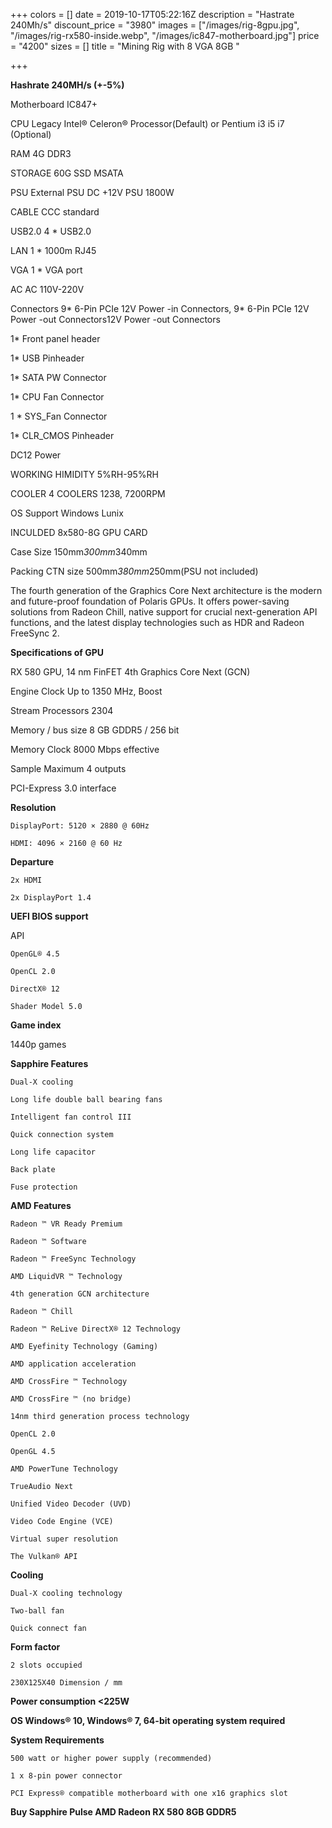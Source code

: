 +++
colors = []
date = 2019-10-17T05:22:16Z
description = "Hastrate 240Mh/s"
discount_price = "3980"
images = ["/images/rig-8gpu.jpg", "/images/rig-rx580-inside.webp", "/images/ic847-motherboard.jpg"]
price = "4200"
sizes = []
title = "Mining Rig with 8 VGA 8GB "

+++

**Hashrate	240MH/s  (+-5%)**

Motherboard	IC847+

CPU	Legacy Intel® Celeron® Processor(Default) or Pentium i3 i5 i7 (Optional)

RAM	4G DDR3 

STORAGE	60G SSD MSATA 

PSU	External PSU DC +12V PSU 1800W

CABLE	CCC standard

USB2.0	4 * USB2.0

LAN	1 * 1000m RJ45

VGA	1 * VGA port 

AC	AC 110V-220V

Connectors	9* 6-Pin PCIe 12V Power -in Connectors, 9* 6-Pin PCIe 12V Power -out Connectors12V Power -out Connectors

1* Front panel header

1* USB Pinheader

1* SATA PW Connector

1* CPU Fan Connector

1 * SYS_Fan Connector

1* CLR_CMOS Pinheader

DC12 Power

WORKING HIMIDITY	5%RH-95%RH

COOLER	4 COOLERS 1238, 7200RPM

OS	Support Windows  Lunix

INCULDED	8x580-8G GPU CARD

Case Size	150mm*300mm*340mm

Packing CTN size	500mm*380mm*250mm(PSU not included)

The fourth generation of the Graphics Core Next architecture is the modern and future-proof foundation of Polaris GPUs. It offers power-saving solutions from Radeon Chill, native support for crucial next-generation API functions, and the latest display technologies such as HDR and Radeon FreeSync 2.

**Specifications of GPU**

RX 580 GPU, 14 nm FinFET 4th Graphics Core Next (GCN)

Engine Clock Up to 1350 MHz, Boost

Stream Processors 2304

Memory / bus size 8 GB GDDR5 / 256 bit

Memory Clock 8000 Mbps effective

Sample Maximum 4 outputs

PCI-Express 3.0 interface

**Resolution**

    DisplayPort: 5120 × 2880 @ 60Hz
    
    HDMI: 4096 × 2160 @ 60 Hz

**Departure**

    2x HDMI
    
    2x DisplayPort 1.4

**UEFI BIOS support**

API

    OpenGL® 4.5
    
    OpenCL 2.0
    
    DirectX® 12
    
    Shader Model 5.0

**Game index**

1440p games

**Sapphire Features**

    Dual-X cooling
    
    Long life double ball bearing fans
    
    Intelligent fan control III
    
    Quick connection system
    
    Long life capacitor
    
    Back plate
    
    Fuse protection

**AMD Features**

    Radeon ™ VR Ready Premium
    
    Radeon ™ Software
    
    Radeon ™ FreeSync Technology
    
    AMD LiquidVR ™ Technology
    
    4th generation GCN architecture
    
    Radeon ™ Chill
    
    Radeon ™ ReLive DirectX® 12 Technology
    
    AMD Eyefinity Technology (Gaming)
    
    AMD application acceleration
    
    AMD CrossFire ™ Technology
    
    AMD CrossFire ™ (no bridge)
    
    14nm third generation process technology
    
    OpenCL 2.0
    
    OpenGL 4.5
    
    AMD PowerTune Technology
    
    TrueAudio Next
    
    Unified Video Decoder (UVD)
    
    Video Code Engine (VCE)
    
    Virtual super resolution
    
    The Vulkan® API

**Cooling**

    Dual-X cooling technology
    
    Two-ball fan
    
    Quick connect fan

**Form factor**

    2 slots occupied
    
    230X125X40 Dimension / mm

**Power consumption <225W**

**OS Windows® 10, Windows® 7, 64-bit operating system required**

**System Requirements**

    500 watt or higher power supply (recommended)
    
    1 x 8-pin power connector
    
    PCI Express® compatible motherboard with one x16 graphics slot

**Buy Sapphire Pulse AMD Radeon RX 580 8GB GDDR5**